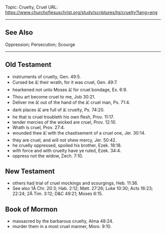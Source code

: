 Topic: Cruelty, Cruel
URL: https://www.churchofjesuschrist.org/study/scriptures/tg/cruelty?lang=eng

---

## See Also

Oppression; Persecution; Scourge

---

## Old Testament

- instruments of cruelty, Gen. 49:5.
- Cursed be â¦ their wrath, for it was cruel, Gen. 49:7.
- hearkened not unto Moses â¦ for cruel bondage, Ex. 6:9.
- Thou art become cruel to me, Job 30:21.
- Deliver me â¦ out of the hand of the â¦ cruel man, Ps. 71:4.
- dark places â¦ are full of â¦ cruelty, Ps. 74:20.
- he that is cruel troubleth his own flesh, Prov. 11:17.
- tender mercies of the wicked are cruel, Prov. 12:10.
- Wrath is cruel, Prov. 27:4.
- wounded thee â¦ with the chastisement of a cruel one, Jer. 30:14.
- they are cruel, and will not shew mercy, Jer. 50:42.
- he cruelly oppressed, spoiled his brother, Ezek. 18:18.
- with force and with cruelty have ye ruled, Ezek. 34:4.
- oppress not the widow, Zech. 7:10.

## New Testament

- others had trial of cruel mockings and scourgings, Heb. 11:36.
- See also 1Â Chr. 20:3; Hab. 2:12; Matt. 27:26; Luke 10:30; Acts 16:23; 22:24; 2Â Tim. 3:12; D&C 49:21; Moses 6:15.

## Book of Mormon

- massacred by the barbarous cruelty, Alma 48:24.
- murder them in a most cruel manner, Moro. 9:10.

